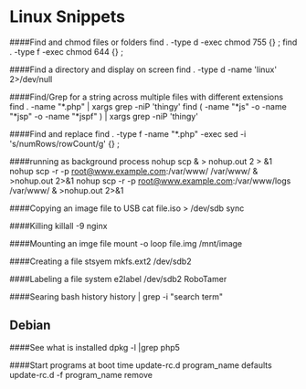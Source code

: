 Linux Snippets
==============

####Find and chmod files or folders
	find . -type d -exec chmod 755 {} \;
	find . -type f -exec chmod 644 {} \;

####Find a directory and display on screen
	find . -type d -name 'linux' 2>/dev/null


####Find/Grep for a string across multiple files with different extensions
	find . -name "*.php" | xargs grep -niP 'thingy'
	find \( -name "*js" -o -name "*jsp" -o -name "*jspf" \) | xargs grep -niP 'thingy'

####Find and replace
	find . -type f -name "*.php" -exec sed -i 's/numRows/rowCount/g' {} \;

####running as background process
	nohup scp <params> & > nohup.out 2 > &1
	nohup scp -r -p root@www.example.com:/var/www/ /var/www/ & >nohup.out 2>&1
	nohup scp -r -p root@www.example.com:/var/www/logs /var/www/ & >nohup.out 2>&1

####Copying an image file to USB
	cat file.iso > /dev/sdb
	sync


####Killing
	killall -9 nginx

####Mounting an imge file
	mount -o loop file.img /mnt/image

####Creating a file stsyem
	mkfs.ext2 /dev/sdb2

####Labeling a file system
	e2label /dev/sdb2 RoboTamer

####Searing bash history
 	history | grep -i "search term"

Debian
-------

####See what is installed
	dpkg -l |grep php5

####Start programs at boot time
	update-rc.d program_name defaults
	update-rc.d -f  program_name remove
